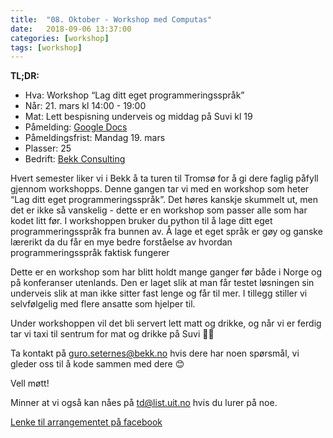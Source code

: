 ```yaml
---
title:  "08. Oktober - Workshop med Computas"
date:   2018-09-06 13:37:00
categories: [workshop]
tags: [workshop]
---
```

__TL;DR:__
- Hva: Workshop “Lag ditt eget programmeringsspråk”
- Når: 21. mars kl 14:00 - 19:00
- Mat: Lett bespisning underveis og middag på Suvi kl 19
- Påmelding: [Google Docs](https://docs.google.com/forms/d/e/1FAIpQLSemU3CUEg2i9_ZfMFxRWBw9FJ58SjJOgDG4VNiSsPgMROPhbA/viewform)
- Påmeldingsfrist: Mandag 19. mars
- Plasser: 25
- Bedrift: [Bekk Consulting](https://bekk.no)

Hvert semester liker vi i Bekk å ta turen til Tromsø for å gi dere faglig påfyll gjennom workshopps. Denne gangen tar vi med en workshop som heter “Lag ditt eget programmeringsspråk”. Det høres kanskje skummelt ut, men det er ikke så vanskelig - dette er en workshop som passer alle som har kodet litt før. I workshoppen bruker du python til å lage ditt eget programmeringsspråk fra bunnen av. Å lage et eget språk er gøy og ganske lærerikt da du får en mye bedre forståelse av hvordan programmeringsspråk faktisk fungerer

Dette er en workshop som har blitt holdt mange ganger før både i Norge og på konferanser utenlands. Den er laget slik at man får testet løsningen sin underveis slik at man ikke sitter fast lenge og får til mer. I tillegg stiller vi selvfølgelig med flere ansatte som hjelper til.

Under workshoppen vil det bli servert lett matt og drikke, og når vi er ferdig tar vi taxi til sentrum for mat og drikke på Suvi 🍛🍣

Ta kontakt på [guro.seternes@bekk.no](mailto:guro.seternes@bekk.no) hvis dere har noen spørsmål, vi gleder oss til å kode sammen med dere 😊

Vell møtt!

Minner at vi også kan nåes på [td@list.uit.no](mailto:td@list.uit.no) hvis du lurer på noe.

[Lenke til arrangementet på facebook](https://www.facebook.com/events/305373643321064/)
